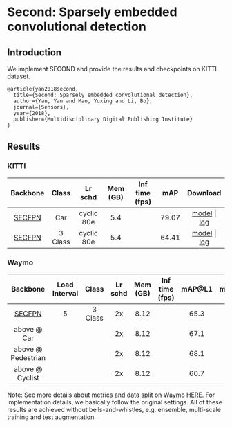 # Second: Sparsely embedded convolutional detection

## Introduction

<!-- [ALGORITHM] -->

We implement SECOND and provide the results and checkpoints on KITTI dataset.

```
@article{yan2018second,
  title={Second: Sparsely embedded convolutional detection},
  author={Yan, Yan and Mao, Yuxing and Li, Bo},
  journal={Sensors},
  year={2018},
  publisher={Multidisciplinary Digital Publishing Institute}
}
```

## Results

### KITTI

|  Backbone   |Class| Lr schd | Mem (GB) | Inf time (fps) | mAP |Download |
| :---------: | :-----: | :------: | :------------: | :----: |:----: | :------: |
|    [SECFPN](./hv_second_secfpn_6x8_80e_kitti-3d-car.py)| Car |cyclic 80e|5.4||79.07|[model](https://download.openmmlab.com/mmdetection3d/v0.1.0_models/second/hv_second_secfpn_6x8_80e_kitti-3d-car/hv_second_secfpn_6x8_80e_kitti-3d-car_20200620_230238-393f000c.pth) &#124; [log](https://download.openmmlab.com/mmdetection3d/v0.1.0_models/second/hv_second_secfpn_6x8_80e_kitti-3d-car/hv_second_secfpn_6x8_80e_kitti-3d-car_20200620_230238.log.json)|
|    [SECFPN](./hv_second_secfpn_6x8_80e_kitti-3d-3class.py)| 3 Class |cyclic 80e|5.4||64.41|[model](https://download.openmmlab.com/mmdetection3d/v0.1.0_models/second/hv_second_secfpn_6x8_80e_kitti-3d-3class/hv_second_secfpn_6x8_80e_kitti-3d-3class_20200620_230238-9208083a.pth) &#124; [log](https://download.openmmlab.com/mmdetection3d/v0.1.0_models/second/hv_second_secfpn_6x8_80e_kitti-3d-3class/hv_second_secfpn_6x8_80e_kitti-3d-3class_20200620_230238.log.json)|

### Waymo

|  Backbone | Load Interval | Class | Lr schd | Mem (GB) | Inf time (fps) | mAP@L1 | mAPH@L1 |  mAP@L2 | **mAPH@L2** | Download |
| :-------: | :-----------: |:-----:| :------:| :------: | :------------: | :----: | :-----: | :-----: | :-----: | :------: |
| [SECFPN](./hv_second_secfpn_sbn_2x16_2x_waymoD5-3d-3class.py)|5|3 Class|2x|8.12||65.3|61.7|58.9|55.7|[log](https://download.openmmlab.com/mmdetection3d/v0.1.0_models/second/hv_second_secfpn_sbn_4x8_2x_waymoD5-3d-3class/hv_second_secfpn_sbn_4x8_2x_waymoD5-3d-3class_20201115_112448.log.json)|
| above @ Car|||2x|8.12||67.1|66.6|58.7|58.2| |
| above @ Pedestrian|||2x|8.12||68.1|59.1|59.5|51.5| |
| above @ Cyclist|||2x|8.12||60.7|59.5|58.4|57.3| |

Note: See more details about metrics and data split on Waymo [HERE](https://github.com/open-mmlab/mmdetection3d/tree/master/configs/pointpillars). For implementation details, we basically follow the original settings. All of these results are achieved without bells-and-whistles, e.g. ensemble, multi-scale training and test augmentation.
